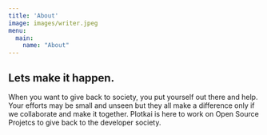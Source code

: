 ```yaml
---
title: 'About'
image: images/writer.jpeg
menu:
  main:
    name: "About"
---
```


## Lets make it happen.

When you want to give back to society, you put yourself out there and help.
Your efforts may be small and unseen but they all make a difference only if we collaborate and make it together.
Plotkai is here to work on Open Source Projetcs to give back to the developer society.

